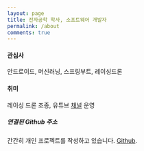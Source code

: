 ```yaml
---
layout: page
title: 전자공학 학사, 소프트웨어 개발자
permalink: /about
comments: true
---
```


<div class="row justify-content-between">

<div class="col-md-8 pr-5">

<h4>관심사</h4>
<p>안드로이드, 머신러닝, 스프링부트, 레이싱드론</p>
<h4>취미</h4>
<p>레이싱 드론 조종, 유튜브 <a href="https://www.youtube.com/channel/UCH6An8iudS16TGQRZCiHKAA">채널</a> 운영</p>

</div>

<div class="col-md-4">
<div class="sticky-top sticky-top-80">
<h5>연결된 Github 주소</h5>

<p>간간히 개인 프로젝트를 작성하고 있습니다.  <a target="_blank" href="https://github.com/haejung83">Github<i class="fab fa-github"></i></a>.</p>

</div>
</div>

</div>
